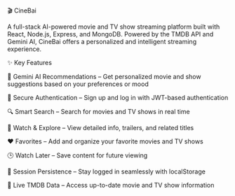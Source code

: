 🎬 CineBai

A full-stack AI-powered movie and TV show streaming platform built with React, Node.js, Express, and MongoDB.
Powered by the TMDB API and Gemini AI, CineBai offers a personalized and intelligent streaming experience.

✨ Key Features

🤖 Gemini AI Recommendations – Get personalized movie and show suggestions based on your preferences or mood

🔐 Secure Authentication – Sign up and log in with JWT-based authentication

🔍 Smart Search – Search for movies and TV shows in real time

🎥 Watch & Explore – View detailed info, trailers, and related titles

❤️ Favorites – Add and organize your favorite movies and TV shows

🕒 Watch Later – Save content for future viewing

🔄 Session Persistence – Stay logged in seamlessly with localStorage

📡 Live TMDB Data – Access up-to-date movie and TV show information

